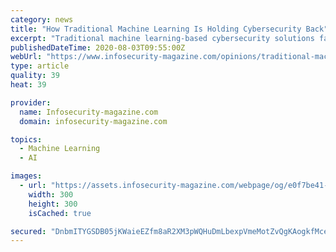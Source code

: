 ```yaml
---
category: news
title: "How Traditional Machine Learning Is Holding Cybersecurity Back"
excerpt: "Traditional machine learning-based cybersecurity solutions fail to keep up with the growing sophistication of today’s cyber threats"
publishedDateTime: 2020-08-03T09:55:00Z
webUrl: "https://www.infosecurity-magazine.com/opinions/traditional-machine-learning/"
type: article
quality: 39
heat: 39

provider:
  name: Infosecurity-magazine.com
  domain: infosecurity-magazine.com

topics:
  - Machine Learning
  - AI

images:
  - url: "https://assets.infosecurity-magazine.com/webpage/og/e0f7be41-3501-491a-9d4e-0c88c18e7331.jpg"
    width: 300
    height: 300
    isCached: true

secured: "DnbmITYGSDB05jKWaieEZfm8aR2XM3pWQHuDmLbexpVmeMotZvQgKAogkfMceCfj8RHUcn88+MgnZHizwCaTxBvw2xND8S0JERMeW05m8gR0/B6S9ZV43ztSLvtVjBBLrBczEoZ1BUWSDS/lEqkkaja0BSl+CSlbqKYfR45W94ab9ceSZXFNmdU3iajSU260ay7wekQJUZb34O/CU8z3dSNOyxY4e494Lr2T4RvLr16l6AAGMb8t0jckWJ384dufUV/0NPkfK/KgenIeu2s8eELu5LFXTI8kgC14O9FZBf13q3jhBbCUfHkBNu2xAGp53ZSKLT2BQSrttny7VM9J+g==;d8SQM9T3VHANUWswA2ZcUA=="
---
```


